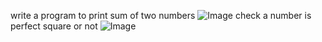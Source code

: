 write a program to print sum of two numbers
![Image](https://github.com/user-attachments/assets/72651f6e-d6be-4ce2-ae6c-ef54cfc5d708)
check a number is perfect square or not
![Image](https://github.com/user-attachments/assets/65fd16de-1700-445e-af2c-3133f72851d9)
